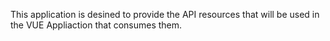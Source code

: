 This application is desined to provide the API resources that will be used in the VUE Appliaction that consumes them.

